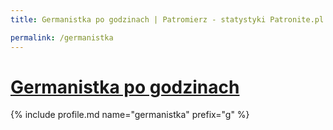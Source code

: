 ```yaml
---
title: Germanistka po godzinach | Patromierz - statystyki Patronite.pl

permalink: /germanistka
---
```


# [Germanistka po godzinach](https://patronite.pl/germanistka)

{% include profile.md name="germanistka" prefix="g" %}
